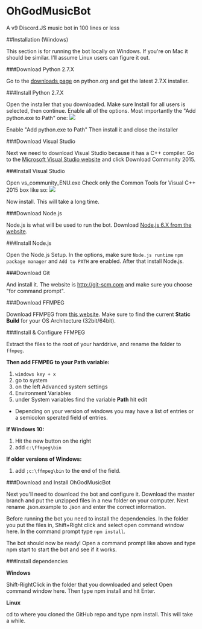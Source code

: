 # OhGodMusicBot
A v9 Discord.JS music bot in 100 lines or less

##Installation (Windows)

This section is for running the bot locally on Windows. If you're on Mac it should be similar. I'll assume Linux users can figure it out.

###Download Python 2.7.X

Go to the [downloads page](https://www.python.org/downloads/) on python.org and get the latest 2.7.X installer.

###Install Python 2.7.X

Open the installer that you downloaded. Make sure Install for all users is selected, then continue.
Enable all of the options. Most importantly the "Add python.exe to Path" one:
![](http://puu.sh/r8IGz/da533fd0b7.png)

Enable "Add python.exe to Path"
Then install it and close the installer

###Download Visual Studio

Next we need to download Visual Studio because it has a C++ compiler.
Go to the [Microsoft Visual Studio website](https://www.visualstudio.com/en-us/visual-studio-homepage-vs.aspx) and click Download Community 2015.

###Install Visual Studio

Open vs_community_ENU.exe
Check only the Common Tools for Visual C++ 2015 box like so:
![](http://puu.sh/r8ISY/7ef354ac53.png)

Now install. This will take a long time.

###Download Node.js

Node.js is what will be used to run the bot.
Download [Node.js 6.X from the website](https://nodejs.org/en/).

###Install Node.js

Open the Node.js Setup.
In the options, make sure `Node.js runtime` `npm package manager` and `Add to PATH` are enabled. After that install Node.js.

###Download Git

And install it. The website is http://git-scm.com and make sure you choose "for command prompt".

###Download FFMPEG

Download FFMPEG from [this website](https://ffmpeg.zeranoe.com/builds/). Make sure to find the current **Static Build** for your OS Architecture (32bit/64bit).

###Install & Configure FFMPEG

Extract the files to the root of your harddrive, and rename the folder to `ffmpeg`. 

**Then add FFMPEG to your Path variable:**

1. `windows key + x`
2. go to system
3. on the left Advanced system settings
4. Environment Variables
5. under System variables find the variable **Path** hit edit
  * Depending on your version of windows you may have a list of entries or a semicolon sperated field of entries. 

**If Windows 10:**

1. Hit the new button on the right
2. add `c:\ffmpeg\bin`

**If older versions of Windows:**

1. add `;c:\ffmpeg\bin` to the end of the field.

###Download and Install OhGodMusicBot

Next you'll need to download the bot and configure it.
Download the master branch and put the unzipped files in a new folder on your computer.
Next rename .json.example to .json and enter the correct information.

Before running the bot you need to install the dependencies.
In the folder you put the files in, Shift+Right click and select open command window here.
In the command prompt type `npm install`.

The bot should now be ready!
Open a command prompt like above and type npm start to start the bot and see if it works.

###Install dependencies

**Windows**

Shift-RightClick in the folder that you downloaded and select Open command window here. Then type npm install and hit Enter.

**Linux**

cd to where you cloned the GitHub repo and type npm install. This will take a while.
